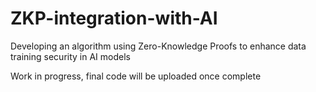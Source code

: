 # ZKP-integration-with-AI
Developing an algorithm using Zero-Knowledge Proofs to enhance data training security in AI models

Work in progress, final code will be uploaded once complete
